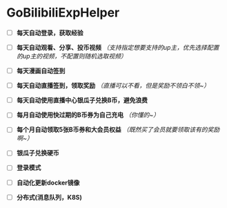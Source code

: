 # GoBilibiliExpHelper



- [ ] **每天自动登录，获取经验**
- [ ] **每天自动观看、分享、投币视频** *（支持指定想要支持的up主，优先选择配置的up主的视频，不配置则随机选取视频）*
- [ ] **每天漫画自动签到**
- [ ] **每天自动直播签到，领取奖励** *（直播可以不看，但是奖励不领白不领~）*
- [ ] **每天自动使用直播中心银瓜子兑换B币，避免浪费**
- [ ] **每月自动使用快过期的B币券为自己充电** *（你懂的~）*
- [ ] **每个月自动领取5张B币券和大会员权益** *（既然买了会员就要领取该有的奖励啊~）*
- [ ] **银瓜子兑换硬币**
- [ ] **登录模式**
- [ ] **自动化更新docker镜像**
- [ ] **分布式(消息队列，K8S)**

